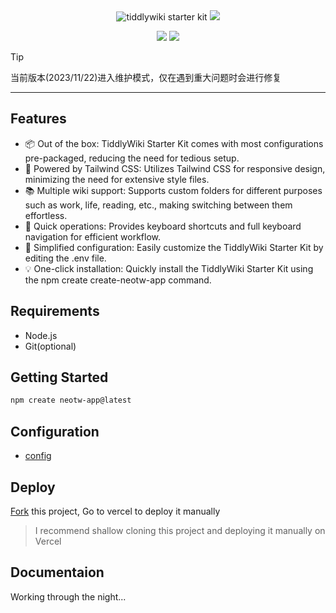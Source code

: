 <center>
    <img src="https://cdn.jsdelivr.net/gh/oeyoews/tiddlywiki-starter-kit@main/img/snapshot02.png" title="tiddlywiki starter kit" class="spotlight rounded-lg" />
    <img src="https://cdn.jsdelivr.net/gh/oeyoews/tiddlywiki-starter-kit@main/img/banner.png"  class="spotlight rounded-lg" />

<img src="https://img.shields.io/badge/Tiddlywiki5-neotw-green?style=for-the-badge&logo=tiddlywiki"> <img src="https://img.shields.io/badge/dynamic/json?url=https%3A%2F%2Fgithub.com%2Foeyoews%2Ftiddlywiki-starter-kit%2Fraw%2Fmain%2Fpackage.json&query=version&style=for-the-badge&logo=tiddlywiki&label=version">

</center>

> [!TIP]
> 当前版本(2023/11/22)进入维护模式，仅在遇到重大问题时会进行修复

<!-- > [!IMPORTANT]
> TiddlyWiki starter kit has a large number of plugin dependencies and can be complex. I have done my best to fill in the plugin dependency information and handle any exceptions appropriately. However, it is recommended not to install the plugin separately unless you know how to handle it(bug or error) properly. The tiddlywiki starter kit will prioritize fixing bugs within this wiki under the time management's allowance. It is not fully compatible with other tiddlywiki plugins. It is recommended to use the tiddlywiki starter kit as a base for user -->

<hr>

## Features

- 📦 Out of the box: TiddlyWiki Starter Kit comes with most configurations pre-packaged, reducing the need for tedious setup.
- 🎨 Powered by Tailwind CSS: Utilizes Tailwind CSS for responsive design, minimizing the need for extensive style files.
- 📚️ Multiple wiki support: Supports custom folders for different purposes such as work, life, reading, etc., making switching between them effortless.
- 🚀 Quick operations: Provides keyboard shortcuts and full keyboard navigation for efficient workflow.
- 🔧 Simplified configuration: Easily customize the TiddlyWiki Starter Kit by editing the .env file.
- 💡 One-click installation: Quickly install the TiddlyWiki Starter Kit using the npm create create-neotw-app command.

## Requirements

- Node.js
- Git(optional)

## Getting Started

```bash
npm create neotw-app@latest
```

## Configuration

- [config](.env)

## Deploy

<!-- https://vercel.com/docs/deploy-button -->
<!-- <a target="_blank" href="https://vercel.com/new/clone?repository-url=https%3A%2F%2Fgithub.com%2Foeyoews%2Ftiddlywiki-starter-kit">
    <img src="https://vercel.com/button" alt="Deploy with Vercel" />
</a> -->

[Fork](https://github.com/oeyoews/tiddlywiki-starter-kit/fork) this project, Go to vercel to deploy it manually

> I recommend shallow cloning this project and deploying it manually on Vercel

## Documentaion

Working through the night...
